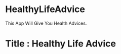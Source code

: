 # HealthyLifeAdvice
This App Will Give You Health Advices.

<h1>Title : Healthy Life Advice</h1>
<h1><a href="https://healthadvice.vercel.app/> Deployed link</a></h1>
<h3>Tech Stack : React JS | Chakra-UI | Redux | Axios.</h3>
<h5>Description : This is an open AI app , where users can explore health related advice & along with solutions in Text and speech form</h5>.
